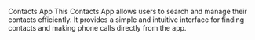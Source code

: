 Contacts App
This Contacts App allows users to search and manage their contacts efficiently. It provides a simple and intuitive interface for finding contacts and making phone calls directly from the app.
